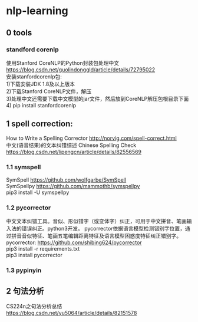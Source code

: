 # nlp-learning
## 0 tools
### standford corenlp
使用Stanford CoreNLP的Python封装包处理中文 https://blog.csdn.net/guolindonggld/article/details/72795022  
安装stanfordcorenlp包:   
  1)下载安装JDK 1.8及以上版本  
  2)下载Stanford CoreNLP文件，解压  
  3)处理中文还需要下载中文模型的jar文件，然后放到CoreNLP解压包根目录下面   
  4) pip install stanfordcorenlp   
## 1 spell correction:  
How to Write a Spelling Corrector   http://norvig.com/spell-correct.html  
中文(语音结果)的文本纠错综述 Chinese Spelling Check  https://blog.csdn.net/lipengcn/article/details/82556569  
### 1.1 symspell
SymSpell  https://github.com/wolfgarbe/SymSpell  
SymSpellpy  https://github.com/mammothb/symspellpy    
pip3 install -U symspellpy 
### 1.2 pycorrector 
中文文本纠错工具。音似、形似错字（或变体字）纠正，可用于中文拼音、笔画输入法的错误纠正。python3开发。 
pycorrector依据语言模型检测错别字位置，通过拼音音似特征、笔画五笔编辑距离特征及语言模型困惑度特征纠正错别字。  
pycorrector: https://github.com/shibing624/pycorrector  
pip3 install -r requirements.txt  
pip3 install pycorrector  
### 1.3 pypinyin
## 2 句法分析  
CS224n之句法分析总结 https://blog.csdn.net/yu5064/article/details/82151578  



